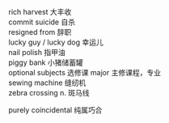 
rich harvest  大丰收  
commit suicide  自杀  
resigned from 辞职  
lucky guy / lucky dog 幸运儿  
nail polish  指甲油  
piggy bank  小猪储蓄罐  
optional subjects 选修课  major 主修课程，专业  
sewing machine 缝纫机  
zebra crossing  n. 斑马线  

purely coincidental  纯属巧合  


